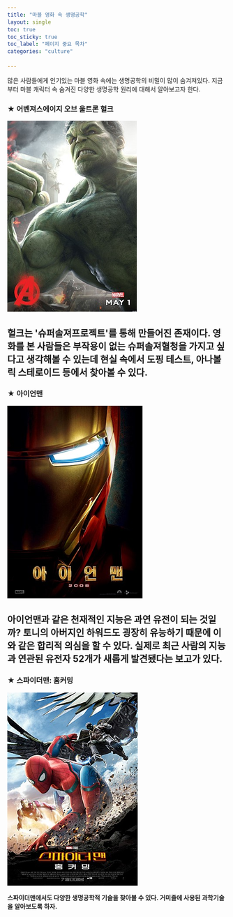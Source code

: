 ```yaml
--- 
title: "마블 영화 속 생명공학"
layout: single 
toc: true
toc_sticky: true
toc_label: "페이지 중요 목차"
categories: "culture"

--- 
```


많은 사람들에게 인기있는 마블 영화 속에는 생명공학의 비밀이 많이 숨겨져있다. 지금부터 마블 캐릭터 속 숨겨진 다양한 생명공학 원리에 대해서 알아보고자 한다. 

### ★ 어벤져스에이지 오브 울트론 헐크 

![hulk](/assets/images/hulk.PNG) 

헐크는 '슈퍼솔져프로젝트'를 통해 만들어진 존재이다. 영화를 본 사람들은 부작용이 없는 슈퍼솔져혈청을 가지고 싶다고 생각해볼 수 있는데 현실 속에서 도핑 테스트, 아나볼릭 스테로이드 등에서 찾아볼 수 있다.    
--- 

### ★ 아이언맨
![ironman](/assets/images/ironman.PNG)

아이언맨과 같은 천재적인 지능은 과연 유전이 되는 것일까? 토니의 아버지인 하워드도 굉장히 유능하기 때문에 이와 같은 합리적 의심을 할 수 있다. 실제로 최근 사람의 지능과 연관된 유전자 52개가 새롭게 발견됐다는 보고가 있다.
--- 

### ★ 스파이더맨: 홈커밍
[![spiderman](/assets/images/spiderman.jpg "더 자세한 내용을 원하시면 방문해 보세요 ")](https://www.ibric.org/upload/geditor/201911/0.83743700_1574302294.jpg) 

**스파이더맨에서도 다양한 생명공학적 기술을 찾아볼 수 있다. 거미줄에 사용된 과학기술을 알아보도록 하자.** 

